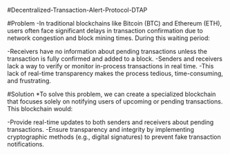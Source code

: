 #Decentralized-Transaction-Alert-Protocol-DTAP

#Problem
-In traditional blockchains like Bitcoin (BTC) and Ethereum (ETH), users often face significant delays in transaction confirmation due to network congestion and block mining times. During this waiting period:

-Receivers have no information about pending transactions unless the transaction is fully confirmed and added to a block.
-Senders and receivers lack a way to verify or monitor in-process transactions in real time.
-This lack of real-time transparency makes the process tedious, time-consuming, and frustrating.

#Solution
*To solve this problem, we can create a specialized blockchain that focuses solely on notifying users of upcoming or pending transactions. This blockchain would:

-Provide real-time updates to both senders and receivers about pending transactions.
-Ensure transparency and integrity by implementing cryptographic methods (e.g., digital signatures) to prevent fake transaction notifications.
